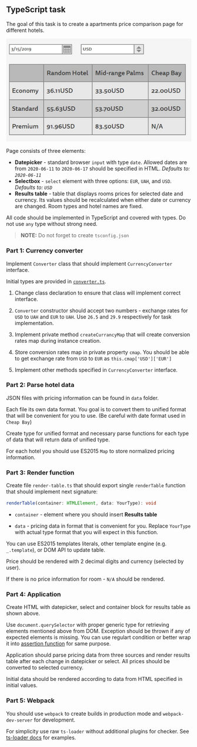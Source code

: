 ## TypeScript task

The goal of this task is to create a apartments price comparison page for different hotels.

![./wireframes.jpg](./wireframes.jpg)

Page consists of three elements:

- **Datepicker** - standard browser `input` with type `date`. Allowed dates are from `2020-06-11` to `2020-06-17` should be specified in HTML. *Defaults to: `2020-06-11`*
- **Selectbox** - `select` element with three options: `EUR`, `UAH`, and `USD`. *Defaults to: `USD`*
- **Results table** - table that displays rooms prices for selected date and currency. Its values should be recalculated when either date or currency are changed. Room types and hotel names are fixed.

All code should be implemented in TypeScript and covered with types. Do not use `any` type without strong need.

> **NOTE:** Do not forget to create `tsconfig.json`

### Part 1: Currency converter

Implement `Converter` class that should implement `CurrencyConverter` interface.

Initial types are provided in [`converter.ts`](js/converter.ts).

1. Change class declaration to ensure that class will implement correct interface.

1. `Converter` constructor should accept two numbers - exchange rates for `USD` to `UAH` and `EUR` to `UAH`. Use `26.5` and `29.9` respectively for task implementation.

1. Implement private method `createCurrancyMap` that will create conversion rates map during instance creation.

1. Store conversion rates map in private property `cmap`. You should be able to get exchange rate from `USD` to `EUR` as `this.cmap['USD']['EUR']`

1. Implement other methods specified in `CurrencyConverter` interface.

### Part 2: Parse hotel data

JSON files with pricing information can be found in `data` folder.

Each file its own data format. You goal is to convert them to unified format that will be convenient for you to use. (Be careful with date format used in `Cheap Bay`)

Create type for unified format and necessary parse functions for each type of data that will return data of unified type.

For each hotel you should use ES2015 `Map` to store normalized pricing information.

### Part 3: Render function

Create file `render-table.ts` that should export single `renderTable` function that should implement next signature:

```ts
renderTable(container: HTMLElement, data: YourType): void
```

- `container` - element where you should insert **Results table**

- `data` - pricing data in format that is convenient for you. Replace `YourType` with actual type format that you will expect in this function.

You can use ES2015 templates literals, other template engine (e.g. `_.template`), or DOM API to update table.

Price should be rendered with 2 decimal digits and currency (selected by user).

If there is no price information for room - `N/A` should be rendered.

### Part 4: Application

Create HTML with datepicker, select and container block for results table as shown above.

Use `document.querySelector` with proper generic type for retrieving elements mentioned above from DOM. Exception should be thrown if any of expected elements is missing. You can use regulart condition or better wrap it into [assertion function](https://www.typescriptlang.org/docs/handbook/release-notes/typescript-3-7.html#assertion-functions) for same purpose.

Application should parse pricing data from three sources and render results table after each change in datepicker or select. All prices should be converted to selected currency.

Initial data should be rendered according to data from HTML specified in initial values.

### Part 5: Webpack

You should use `webpack` to create builds in production mode and `webpack-dev-server` for development.

For simplicity use raw `ts-loader` without additional plugins for checker. See [ts-loader docs](https://github.com/TypeStrong/ts-loader) for examples.
